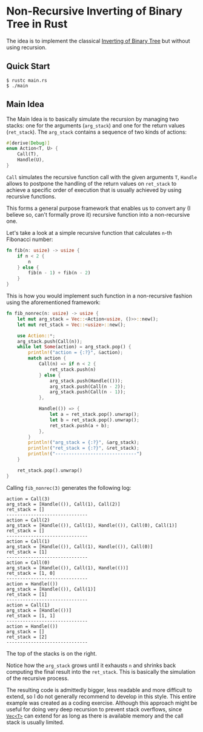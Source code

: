 # Non-Recursive Inverting of Binary Tree in Rust

The idea is to implement the classical [Inverting of Binary Tree](https://twitter.com/mxcl/status/608682016205344768?lang=en) but without using recursion.

## Quick Start

```console
$ rustc main.rs
$ ./main
```

## Main Idea

The Main Idea is to basically simulate the recursion by managing two stacks: one for the arguments (`arg_stack`) and one for the return values (`ret_stack`). The `arg_stack` contains a sequence of two kinds of actions:

```rust
#[derive(Debug)]
enum Action<T, U> {
    Call(T),
    Handle(U),
}
```

`Call` simulates the recursive function call with the given arguments `T`, `Handle` allows to postpone the handling of the return values on `ret_stack` to achieve a specific order of execution that is usually achieved by using recursive functions.

This forms a general purpose framework that enables us to convert any (I believe so, can't formally prove it) recursive function into a non-recursive one.

Let's take a look at a simple recursive function that calculates `n`-th Fibonacci number:

```rust
fn fib(n: usize) -> usize {
    if n < 2 {
        n
    } else {
        fib(n - 1) + fib(n - 2)
    }
}
```

This is how you would implement such function in a non-recursive fashion using the aforementioned framework:

```rust
fn fib_nonrec(n: usize) -> usize {
    let mut arg_stack = Vec::<Action<usize, ()>>::new();
    let mut ret_stack = Vec::<usize>::new();

    use Action::*;
    arg_stack.push(Call(n));
    while let Some(action) = arg_stack.pop() {
        println!("action = {:?}", &action);
        match action {
            Call(n) => if n < 2 {
                ret_stack.push(n)
            } else {
                arg_stack.push(Handle(()));
                arg_stack.push(Call(n - 2));
                arg_stack.push(Call(n - 1));
            },

            Handle(()) => {
                let a = ret_stack.pop().unwrap();
                let b = ret_stack.pop().unwrap();
                ret_stack.push(a + b);
            },
        }
        println!("arg_stack = {:?}", &arg_stack);
        println!("ret_stack = {:?}", &ret_stack);
        println!("------------------------------")
    }

    ret_stack.pop().unwrap()
}
```

Calling `fib_nonrec(3)` generates the following log:

```console
action = Call(3)
arg_stack = [Handle(()), Call(1), Call(2)]
ret_stack = []
------------------------------
action = Call(2)
arg_stack = [Handle(()), Call(1), Handle(()), Call(0), Call(1)]
ret_stack = []
------------------------------
action = Call(1)
arg_stack = [Handle(()), Call(1), Handle(()), Call(0)]
ret_stack = [1]
------------------------------
action = Call(0)
arg_stack = [Handle(()), Call(1), Handle(())]
ret_stack = [1, 0]
------------------------------
action = Handle(())
arg_stack = [Handle(()), Call(1)]
ret_stack = [1]
------------------------------
action = Call(1)
arg_stack = [Handle(())]
ret_stack = [1, 1]
------------------------------
action = Handle(())
arg_stack = []
ret_stack = [2]
------------------------------
```

The top of the stacks is on the right.

Notice how the `arg_stack` grows until it exhausts `n` and shrinks back computing the final result into the `ret_stack`. This is basically the simulation of the recursive process.

The resulting code is admittedly bigger, less readable and more difficult to extend, so I do not generally recommend to develop in this style. This entire example was created as a coding exercise. Although this approach might be useful for doing very deep recursion to prevent stack overflows, since [`Vec<T>`](https://doc.rust-lang.org/std/vec/struct.Vec.html) can extend for as long as there is available memory and the call stack is usually limited.
